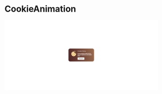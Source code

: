 # CookieAnimation
![CookieAnimation](https://github.com/Edanriell/oldProjects-2/blob/master/CookieAnimation/cookieAnimation.png?raw=true)
